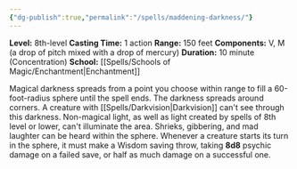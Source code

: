 ```yaml
---
{"dg-publish":true,"permalink":"/spells/maddening-darkness/"}
---
```


**Level:** 8th-level
**Casting Time:** 1 action
**Range:** 150 feet
**Components:** V, M (a drop of pitch mixed with a drop of mercury)
**Duration:** 10 minute (Concentration)
**School:** [[Spells/Schools of Magic/Enchantment\|Enchantment]]

Magical darkness spreads from a point you choose within range to fill a 60-foot-radius sphere until the spell ends. The darkness spreads around corners. A creature with [[Spells/Darkvision\|Darkvision]] can't see through this darkness. Non-magical light, as well as light created by spells of 8th level or lower, can't illuminate the area.
Shrieks, gibbering, and mad laughter can be heard within the sphere. Whenever a creature starts its turn in the sphere, it must make a Wisdom saving throw, taking **8d8** psychic damage on a failed save, or half as much damage on a successful one.